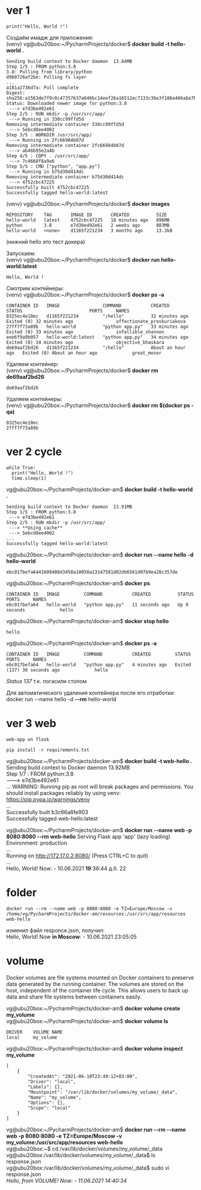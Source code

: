 # ver 1  
```
print("Hello, World !")
```

Создаём имадж для приложения:  
(venv) vg@ubu20box:~/PycharmProjects/docker$ **docker build -t hello-world .**  
```
Sending build context to Docker daemon  13.84MB
Step 1/5 : FROM python:3.8
3.8: Pulling from library/python
d960726af2be: Pulling fs layer 
...
a181a2736d7a: Pull complete 
Digest: sha256:a1563de7f9c8c47357637a646bc14eef26a16512ec7133c36e3f186a466aba7b
Status: Downloaded newer image for python:3.8
 ---> e7d3be492e61
Step 2/5 : RUN mkdir -p /usr/src/app/
 ---> Running in 330cc99ffd5d
Removing intermediate container 330cc99ffd5d
 ---> 5ebcd8ee4002
Step 3/5 : WORKDIR /usr/src/app/
 ---> Running in 2fc66984b07d
Removing intermediate container 2fc66984b07d
 ---> ab46b95e2a4b
Step 4/5 : COPY . /usr/src/app/
 ---> 7c4668f8a9a6
Step 5/5 : CMD ["python", "app.py"]
 ---> Running in b75d30d414dc
Removing intermediate container b75d30d414dc
 ---> 4752cbc47225
Successfully built 4752cbc47225
Successfully tagged hello-world:latest
```

(venv) vg@ubu20box:~/PycharmProjects/docker$ **docker images**
```
REPOSITORY    TAG       IMAGE ID       CREATED          SIZE
hello-world   latest    4752cbc47225   18 minutes ago   896MB
python        3.8       e7d3be492e61   2 weeks ago      883MB
hello-world   <none>    d1165f221234   3 months ago     13.3kB
```
(нижний hello это тест докера)  

Запускаем:  
(venv) vg@ubu20box:~/PycharmProjects/docker$ **docker run hello-world:latest**
```
Hello, World !
```

Смотрим контейнеры:  
(venv) vg@ubu20box:~/PycharmProjects/docker$ **docker ps -a**
```
CONTAINER ID   IMAGE                COMMAND           CREATED             STATUS                         PORTS     NAMES
0325ec4e10ec   d1165f221234         "/hello"          32 minutes ago      Exited (0) 32 minutes ago                affectionate_proskuriakova
27ff7f73a89b   hello-world          "python app.py"   33 minutes ago      Exited (0) 33 minutes ago                infallible_shannon
eee6f9a9b057   hello-world:latest   "python app.py"   34 minutes ago      Exited (0) 34 minutes ago                objective_bhaskara
de69aaf2bd26   d1165f221234         "/hello"          About an hour ago   Exited (0) About an hour ago             great_moser
```

Удаляем контейнер:  
(venv) vg@ubu20box:~/PycharmProjects/docker$ **docker rm de69aaf2bd26**
```
de69aaf2bd26
```
Удаляем контейнеры:  
(venv) vg@ubu20box:~/PycharmProjects/docker$ **docker rm $(docker ps -qa)**
```
0325ec4e10ec
27ff7f73a89b
```

# ver 2 cycle  
```
while True:  
  print("Hello, World !")  
  time.sleep(1)  
```

vg@ubu20box:~/PycharmProjects/docker-am$ **docker build -t hello-world .**  
```
Sending build context to Docker daemon  13.91MB  
Step 1/5 : FROM python:3.8  
 ---> e7d3be492e61  
Step 2/5 : RUN mkdir -p /usr/src/app/  
 ---> **Using cache**  
 ---> 5ebcd8ee4002  
...  
Successfully tagged hello-world:latest
```

vg@ubu20box:~/PycharmProjects/docker-am$ **docker run --name hello -d hello-world**
```
ebc017befa6441609400d3458a10058a13147581d02db6561d07b9ea28c357de
```

vg@ubu20box:~/PycharmProjects/docker-am$ **docker ps**
```
CONTAINER ID   IMAGE         COMMAND           CREATED          STATUS         PORTS     NAMES
ebc017befa64   hello-world   "python app.py"   11 seconds ago   Up 9 seconds             hello
```

vg@ubu20box:~/PycharmProjects/docker-am$ **docker stop hello**  
```
hello
```

vg@ubu20box:~/PycharmProjects/docker-am$ **docker ps -a**
```
CONTAINER ID   IMAGE         COMMAND           CREATED         STATUS                        PORTS     NAMES
ebc017befa64   hello-world   "python app.py"   4 minutes ago   Exited (137) 30 seconds ago             hello
```
_Status 137_ т.к. погасили стопом  

Для автоматического удаления контейнера после его отработки:  
docker run --name hello -d **--rm** hello-world

# ver 3  web  
```
web-app on flask  

pip install -r requirements.txt  
```

vg@ubu20box:~/PycharmProjects/docker-am$ **docker build -t web-hello .**
Sending build context to Docker daemon  13.92MB  
Step 1/7 : FROM python:3.8  
 ---> e7d3be492e61  
...
WARNING: Running pip as root will break packages and permissions. You should install packages reliably by using venv: https://pip.pypa.io/warnings/venv  
...  
Successfully built b3c66a6fe903  
Successfully tagged web-hello:latest  

vg@ubu20box:~/PycharmProjects/docker-am$ **docker run --name web -p 8080:8080 --rm web-hello**
  Serving Flask app 'app' (lazy loading)  
  Environment: production  
  ...  
  Running on http://172.17.0.2:8080/ (Press CTRL+C to quit)  
  ...  
  Hello, World! Now: - 10.06.2021 **19**:36:44 д.б. 22  

# folder

```
docker run --rm --name web -p 8080:8080 -e TZ=Europe/Moscow -v /home/vg/PycharmProjects/docker-am/resources:/usr/src/app/resources web-hello
```
изменил файл responce.json, получил:  
Hello, World! Now **in Moscow**: - 10.06.2021 23:05:05  

# volume

Docker volumes are file systems mounted on Docker containers to preserve data generated by the running container. The volumes are stored on the host, independent of the container life cycle. This allows users to back up data and share file systems between containers easily.

vg@ubu20box:~/PycharmProjects/docker-am$ **docker volume create my_volume**    
vg@ubu20box:~/PycharmProjects/docker-am$ **docker volume ls**
```
DRIVER    VOLUME NAME
local     my_volume
```
  
vg@ubu20box:~/PycharmProjects/docker-am$ **docker volume inspect my_volume**  
```
[
    {
        "CreatedAt": "2021-06-10T23:49:12+03:00",
        "Driver": "local",
        "Labels": {},
        "Mountpoint": "/var/lib/docker/volumes/my_volume/_data",
        "Name": "my_volume",
        "Options": {},
        "Scope": "local"
    }
]
```
vg@ubu20box:~/PycharmProjects/docker-am$ **docker run --rm --name web -p 8080:8080 -e TZ=Europe/Moscow -v my_volume:/usr/src/app/resources web-hello**  
vg@ubu20box:~$ cd /var/lib/docker/volumes/my_volume/_data  
vg@ubu20box:/var/lib/docker/volumes/my_volume/_data$ ls  
response.json  
vg@ubu20box:/var/lib/docker/volumes/my_volume/_data$ sudo vi response.json  
_Hello, from VOLUME! Now: - 11.06.2021 14:40:34_  














